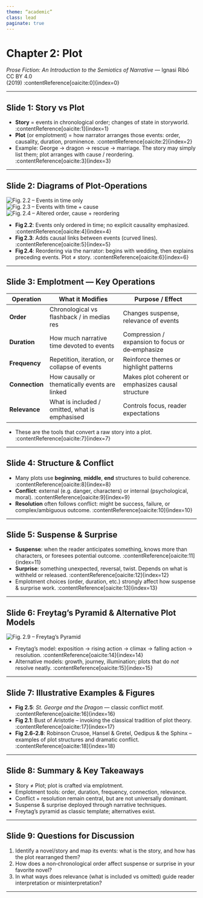 ```yaml
---
theme: “academic”
class: lead
paginate: true
---
```


# Chapter 2: Plot  
*Prose Fiction: An Introduction to the Semiotics of Narrative* — Ignasi Ribó  
CC BY 4.0  
(2019) :contentReference[oaicite:0]{index=0}

---

## Slide 1: Story vs Plot

- **Story** = events in chronological order; changes of state in storyworld. :contentReference[oaicite:1]{index=1}  
- **Plot** (or emplotment) = how narrator arranges those events: order, causality, duration, prominence. :contentReference[oaicite:2]{index=2}  
- Example: George → dragon → rescue → marriage. The story may simply list them; plot arranges with cause / reordering. :contentReference[oaicite:3]{index=3}  

---

## Slide 2: Diagrams of Plot‑Operations

![Fig. 2.2 – Events in time only](/images/fig2_2.png)  
![Fig. 2.3 – Events with time + cause](/images/fig2_3.png)  
![Fig. 2.4 – Altered order, cause + reordering](/images/fig2_4.png)  

- **Fig 2.2**: Events only ordered in time; no explicit causality emphasized. :contentReference[oaicite:4]{index=4}  
- **Fig 2.3**: Adds causal links between events (curved lines). :contentReference[oaicite:5]{index=5}  
- **Fig 2.4**: Reordering via the narrator: begins with wedding, then explains preceding events. Plot ≠ story. :contentReference[oaicite:6]{index=6}  

---

## Slide 3: Emplotment — Key Operations

| Operation     | What it Modifies                             | Purpose / Effect                                      |
|----------------|-----------------------------------------------|--------------------------------------------------------|
| **Order**      | Chronological vs flashback / in medias res    | Changes suspense, relevance of events                 |
| **Duration**   | How much narrative time devoted to events     | Compression / expansion to focus or de‐emphasize      |
| **Frequency**  | Repetition, iteration, or collapse of events   | Reinforce themes or highlight patterns                |
| **Connection** | How causally or thematically events are linked | Makes plot coherent or emphasizes causal structure     |
| **Relevance**  | What is included / omitted, what is emphasised | Controls focus, reader expectations                   |

- These are the tools that convert a raw story into a plot. :contentReference[oaicite:7]{index=7}  

---

## Slide 4: Structure & Conflict

- Many plots use **beginning**, **middle**, **end** structures to build coherence. :contentReference[oaicite:8]{index=8}  
- **Conflict**: external (e.g. danger, characters) or internal (psychological, moral). :contentReference[oaicite:9]{index=9}  
- **Resolution** often follows conflict: might be success, failure, or complex/ambiguous outcome. :contentReference[oaicite:10]{index=10}  

---

## Slide 5: Suspense & Surprise

- **Suspense**: when the reader anticipates something, knows more than characters, or foresees potential outcome. :contentReference[oaicite:11]{index=11}  
- **Surprise**: something unexpected, reversal, twist. Depends on what is withheld or released. :contentReference[oaicite:12]{index=12}  
- Emplotment choices (order, duration, etc.) strongly affect how suspense & surprise work. :contentReference[oaicite:13]{index=13}  

---

## Slide 6: Freytag’s Pyramid & Alternative Plot Models

![Fig. 2.9 – Freytag’s Pyramid](/images/fig2_9.png)

- Freytag’s model: exposition → rising action → climax → falling action → resolution. :contentReference[oaicite:14]{index=14}  
- Alternative models: growth, journey, illumination; plots that do *not* resolve neatly. :contentReference[oaicite:15]{index=15}  

---

## Slide 7: Illustrative Examples & Figures

- **Fig 2.5**: *St. George and the Dragon* — classic conflict motif. :contentReference[oaicite:16]{index=16}  
- **Fig 2.1**: Bust of Aristotle – invoking the classical tradition of plot theory. :contentReference[oaicite:17]{index=17}  
- **Fig 2.6‑2.8**: Robinson Crusoe, Hansel & Gretel, Oedipus & the Sphinx – examples of plot structures and dramatic conflict. :contentReference[oaicite:18]{index=18}  

---

## Slide 8: Summary & Key Takeaways

- Story ≠ Plot; plot is crafted via emplotment.  
- Emplotment tools: order, duration, frequency, connection, relevance.  
- Conflict + resolution remain central, but are not universally dominant.  
- Suspense & surprise deployed through narrative techniques.  
- Freytag’s pyramid as classic template; alternatives exist.

---

## Slide 9: Questions for Discussion

1. Identify a novel/story and map its events: what is the story, and how has the plot rearranged them?  
2. How does a non‑chronological order affect suspense or surprise in your favorite novel?  
3. In what ways does relevance (what is included vs omitted) guide reader interpretation or misinterpretation?  

---

